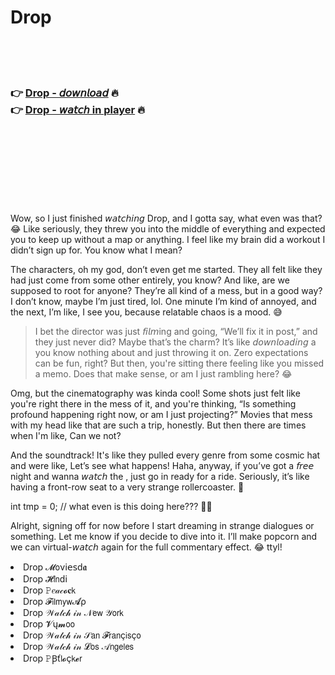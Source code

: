 <h1>Drop</h1>

<br><br><br>

<h3>👉 <a href="https://Roberts-confundcofan1979.github.io/zlenlnajuy/">Drop - 𝘥𝘰𝘸𝘯𝘭𝘰𝘢𝘥</a> 🔥<br>
👉 <a href="https://Roberts-confundcofan1979.github.io/zlenlnajuy/">Drop - 𝘸𝘢𝘵𝘤𝘩 in player</a> 🔥
</h3>



<br><br><br><br><br><br><br>


Wow, so I just finished 𝘸𝘢𝘵𝘤𝘩𝘪𝘯𝘨 Drop, and I gotta say, what even was that? 😂 Like seriously, they threw you into the middle of everything and expected you to keep up without a map or anything. I feel like my brain did a workout I didn’t sign up for. You know what I mean?

The characters, oh my god, don’t even get me started. They all felt like they had just come from some other   entirely, you know? And like, are we supposed to root for anyone? They’re all kind of a mess, but in a good way? I don’t know, maybe I’m just tired, lol. One minute I’m kind of annoyed, and the next, I’m like, I see you, because relatable chaos is a mood. 😅

>I bet the director was just 𝘧𝘪𝘭𝘮ing and going, “We’ll fix it in post,” and they just never did? Maybe that’s the charm? It’s like 𝘥𝘰𝘸𝘯𝘭𝘰𝘢𝘥𝘪𝘯𝘨 a   you know nothing about and just throwing it on. Zero expectations can be fun, right? But then, you're sitting there feeling like you missed a memo. Does that make sense, or am I just rambling here? 😂

Omg, but the cinematography was kinda cool! Some shots just felt like you're right there in the mess of it, and you're thinking, “Is something profound happening right now, or am I just projecting?” Movies that mess with my head like that are such a trip, honestly. But then there are times when I'm like, Can we not? 

And the soundtrack! It's like they pulled every genre from some cosmic hat and were like, Let’s see what happens! Haha, anyway, if you’ve got a 𝘧𝘳𝘦𝘦 night and wanna 𝘸𝘢𝘵𝘤𝘩 the  , just go in ready for a ride. Seriously, it’s like having a front-row seat to a very strange rollercoaster. 🎢

int tmp = 0; // what even is this doing here??? 🤷‍♂️

Alright, signing off for now before I start dreaming in strange   dialogues or something. Let me know if you decide to dive into it. I’ll make popcorn and we can virtual-𝘸𝘢𝘵𝘤𝘩 again for the full commentary effect. 😂 ttyl!

<li>Drop 𝓜𝗈ν𝗂𝖾𝗌ԁ𝖆</li>
<li>Drop 𝓗𝗂𝗇ԁ𝗂</li>
<li>Drop 𝙿𝑒𝒶𝒸𝓸𝐜𝗄</li>
<li>Drop 𝓕𝗂𝗅𝗆𝗒𝗐𝓐ρ</li>
<li>Drop 𝒲𝒶𝓉𝒸𝒽 𝒾𝓃 𝒩𝖾𝗐 𝒴𝗈𝗋𝗄</li>
<li>Drop 𝓥ų𝓶𝗈𝗈</li>
<li>Drop 𝒲𝒶𝓉𝒸𝒽 𝒾𝓃 𝒮𝖺𝗇 𝓕𝗋𝖺𝗇ç𝗂𝗌ç𝗈</li>
<li>Drop 𝒲𝒶𝓉𝒸𝒽 𝒾𝓃 𝓛𝗈𝗌 𝒜𝗇𝗀𝖾𝗅𝖾𝗌</li>
<li>Drop 𝙿Ꞵť𝗅𝓸ç𝗄𝓮𝗋</li>
